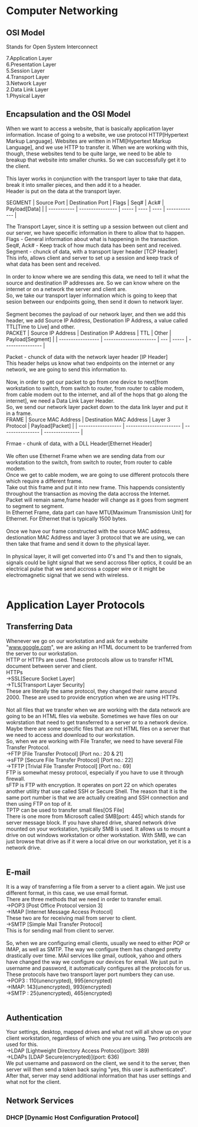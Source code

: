 # Computer Networking


## OSI Model
Stands for Open System Interconnect

7.Application Layer<br>6.Presentation Layer<br>5.Session Layer<br>4.Transport Layer<br>3.Network Layer<br>2.Data Link Layer<br>1.Physical Layer<br>

## Encapsulation and the OSI Model

When we want to access a website, that is basically application layer information. Incase of going to a website, we use protocol HTTP[Hypertext Markup Language].
Websites are written in HTMl[Hypertext Markup Language], and we use HTTP to transfer it. When we are working with this, though, these websites tend to be quite large, we need to be able to breakup that website into smaller chunks. So we can successfully get it to the client.
<br><br>
This layer works in conjunction with the transport layer to take that data, break it into smaller pieces, and then add it to a header.<br>
Header is put on the data at the transport layer.<br>

SEGMENT
| Source Port | Destination Port | Flags | Seq# | Ack# | Payload[Data] |
| ----------- | ---------------- | ----- | ---- | ---- | ------------- |


The Transport Layer, since it is setting up a session between out client and our server, we have speceific information in there to allow that to happen.<br>
Flags - General information about what is happening in the transaction.<br>
Seq#, Ack# - Keep track of how much data has been sent and received.<br>
Segment - chunck of data, with a transport layer header [TCP Header]
<br>
This info, allows client and server to set up a session and keep track of what data has been sent and received.
<br><br>
In order to know where we are sending this data, we need to tell it what the source and destination IP addresses are.
So we can know where on the internet or on a network the server and client are.
<br>
So, we take our transport layer information which is going to keep that sesion between our endpoints going, then send it down to network layer.
<br>
<br>
Segment becomes the payload of our network layer, and then we add this header, we add Source IP Address, Destionation IP Address, a value called TTL[Time to Live] and other.<br>
PACKET
| Source IP Address | Destination IP Address | TTL | Other | Payload[Segment] |
| ----------------- | ---------------------- | --- | ----- | ---------------- |

Packet - chunck of data with the network layer header [IP Header]
<br>
This header helps us know what two endpoints on the internet or any network, we are going to send this information to.
<br><br>
Now, in order to get our packet to go from one device to next[from workstation to switch, from switch to router, from router to cable modem, from cable modem out to the internet, and all of the hops that go along the internet], we need a Data Link Layer Header.
<br>
So, we send our network layer packet down to the data link layer and put it in a frame.
<br>
FRAME
| Source MAC Address | Destination MAC Address | Layer 3 Protocol | Payload[Packet] |
| ------------------ | ----------------------- | ---------------- | --------------- |

Frmae - chunk of data, with a DLL Header[Ethernet Header]
<br><br>
We often use Ethernet Frame when we are sending data from our workstation to the switch, from switch to router, from router to cable modem.
<br>Once we get to cable modem, we are going to use different protocols there which require a different frame.<br>Take out this frame and put it into new frame. This happends consistently throughout the transaction as moving the data accross the Internet.<br>
Packet will remain same,frame header will change as it goes from segment to segment to segment.
<br>
In Ethernet Frame, data part can have MTU[Maximum Transmission Unit] for Ethernet.
For Ethernet that is typically 1500 bytes.
<br><br>
Once we have our frame constructed with the source MAC address, destionation MAC Address and layer 3 protocol that we are using, we can then take that frame and send it down to the physical layer.
<br><br>
In physical layer, it will get converted into 0's and 1's and then to signals, signals could be light signal that we send accross fiber optics, it could be an electrical pulse that we send accross a copper wire or it might be electromagnetic signal that we send with wireless.<br><br>
# Application Layer Protocols
## Transferring Data
Whenever we go on our workstation and ask for a website "www.google.com", we are asking an HTML document to be tranferred from the server to our workstation.
<br>
HTTP or HTTPs are used. These protocols allow us to transfer HTML document between server and client.
<br>HTTPs
<br>->SSL[Secure Socket Layer] 
<br>->TLS[Transport Layer Security]
<br>These are literally the same protocol, they changed their name around 2000. These are used to provide encryption when we are using HTTPs.
<br><br>
Not all files that we transfer when we are working with the data network are going to be an HTML files via website. Sometimes we have files on our wokrstation that need to get transferred to a server or to a network device. Maybe there are some specific files that are not HTML files on a server that we need to access and download to our workstation.
<br>
So, when we are working with File Transfer, we need to have several File Transfer Protocol.
<br>->FTP [File Transfer Protocol] [Port no.: 20 & 21]
<br>->sFTP [Secure File Transfer Protocol] [Port no.: 22]
<br>->TFTP [Trivial File Transfer Protocol] [Port no.: 69]
<br>
FTP is somewhat messy protocol, especially if you have to use it through firewall.
<br>
sFTP is FTP with encryption. It operates on port 22 on which operates another utility that use called SSH or Secure Shell. The reason that it is the same port number is that we are actually creating and SSH connection and then using FTP on top of it.
<br>
TPTP can be used to transfer small files[OS File]
<br>
There is one more from Microsoft called SMB[port: 445] which stands for server message block.
If you have shared drive, shared network drive mounted on your workstation, typically SMB is used. It allows us to mount a drive on out windows workstation or other workstation.
With SMB, we can just browse that drive as if it were a local drive on our workstation, yet it is a network drive.<br><br>
## E-mail
It is a way of transferring a file from a server to a client again. We just use different format, in this case, we use email format.
<br>
There are three methods that we need in order to transfer email.
<br>->POP3 [Post Office Protocol version 3]
<br>->IMAP [Internet Message Access Protocol]
<br>These two are for receiving mail from server to client.
<br>->SMTP [Simple Mail Transfer Protocol]
<br>This is for sending mail from client to server.
<br><br>
So, when we are configuring email clients, usually we need to either POP or IMAP, as well as SMTP.
The way we configure them has changed pretty drastically over time.
MAil services like gmail, outlook, yahoo and others have changed the way we configure our devices for email. We just put in username and password, it automatically configures all the protocols for us. These protocols have two transport layer port numbers they can use.
<br>->POP3 : 110(unencrypted), 995(encrypted)
<br>->IMAP: 143(unencrypted), 993(encrypted)
<br>->SMTP : 25(unencrypted), 465(encrypted)
<br><br>

## Authentication

Your settings, desktop, mapped drives and what not will all show up on your client workstation, regardless of which one you are using.
Two protocols are used for this.
<br>->LDAP [Lightweight Directory Access Protocol](port: 389)
<br>->LDAPs [LDAP Secure(encrypted)](port: 636)
<br>
We put username and password on the client, we send it to the server, then server will then send a token back saying "yes, this user is authenticated". After that, server may send additional information that has user settings and what not for the client. 

## Network Services
### DHCP [Dynamic Host Configuration Protocol]






